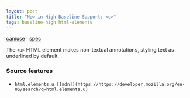 ```yaml
---
layout: post
title: "New in High Baseline Support: <u>"
tags: baseline-high html-elements
---
```


[caniuse](https://caniuse.com/?search=u) · [spec](https://html.spec.whatwg.org/multipage/text-level-semantics.html#the-u-element)

The `<u>` HTML element makes non-textual annotations, styling text as underlined by default.

### Source features

- ``html.elements.u [[mdn]](https://https://developer.mozilla.org/en-US/search?q=html.elements.u)``
